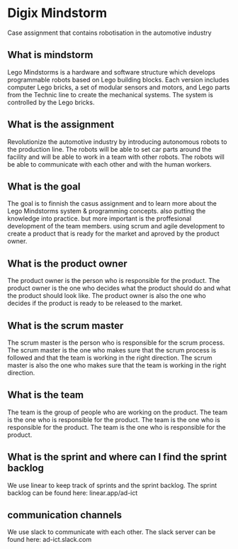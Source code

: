 # Digix Mindstorm
Case assignment that contains robotisation in the automotive industry

## What is mindstorm
Lego Mindstorms is a hardware and software structure which develops programmable robots based on Lego building blocks. Each version includes computer Lego bricks, a set of modular sensors and motors, and Lego parts from the Technic line to create the mechanical systems. The system is controlled by the Lego bricks.

## What is the assignment
Revolutionize the automotive industry by introducing autonomous robots to the production line. The robots will be able to set car parts around the facility and will be able to work in a team with other robots. The robots will be able to communicate with each other and with the human workers. 

## What is the goal
The goal is to finnish the casus assignment and to learn more about the Lego Mindstorms system & programming concepts. also putting the knowledge into practice. but more important is the proffesional development of the team members. using scrum and agile development to create a product that is ready for the market and aproved by the product owner.

## What is the product owner
The product owner is the person who is responsible for the product. The product owner is the one who decides what the product should do and what the product should look like. The product owner is also the one who decides if the product is ready to be released to the market.

## What is the scrum master
The scrum master is the person who is responsible for the scrum process. The scrum master is the one who makes sure that the scrum process is followed and that the team is working in the right direction. The scrum master is also the one who makes sure that the team is working in the right direction.

## What is the team
The team is the group of people who are working on the product. The team is the one who is responsible for the product. The team is the one who is responsible for the product. The team is the one who is responsible for the product.

## What is the sprint and where can I find the sprint backlog
We use linear to keep track of sprints and the sprint backlog. The sprint backlog can be found here: linear.app/ad-ict

## communication channels
We use slack to communicate with each other. The slack server can be found here: ad-ict.slack.com
